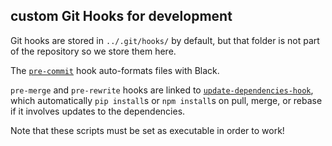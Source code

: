 ## custom Git Hooks for development

Git hooks are stored in `../.git/hooks/` by default, but that folder is not part of the repository so we store them here.

The [`pre-commit`](pre-commit) hook auto-formats files with Black.

`pre-merge` and `pre-rewrite` hooks are linked to [`update-dependencies-hook`](update-dependecies-hook), which automatically `pip install`s or `npm install`s on pull, merge, or rebase if it involves updates to the dependencies.

Note that these scripts must be set as executable in order to work!
